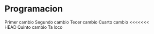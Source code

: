 # Programacion
Primer cambio
Segundo cambio
Tecer cambio
Cuarto cambio
<<<<<<< HEAD
Quinto cambio
Ta loco

